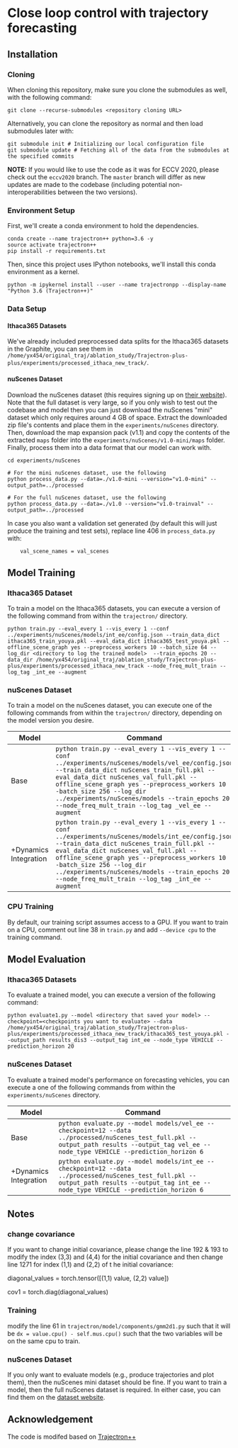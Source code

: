 # Close loop control with trajectory forecasting #

## Installation ##

### Cloning ###
When cloning this repository, make sure you clone the submodules as well, with the following command:
```
git clone --recurse-submodules <repository cloning URL>
```
Alternatively, you can clone the repository as normal and then load submodules later with:
```
git submodule init # Initializing our local configuration file
git submodule update # Fetching all of the data from the submodules at the specified commits
```

**NOTE:** If you would like to use the code as it was for ECCV 2020, please check out the `eccv2020` branch. The `master` branch will differ as new updates are made to the codebase (including potential non-interoperabilities between the two versions).

### Environment Setup ###
First, we'll create a conda environment to hold the dependencies.
```
conda create --name trajectron++ python=3.6 -y
source activate trajectron++
pip install -r requirements.txt
```

Then, since this project uses IPython notebooks, we'll install this conda environment as a kernel.
```
python -m ipykernel install --user --name trajectronpp --display-name "Python 3.6 (Trajectron++)"
```

### Data Setup ###
#### Ithaca365 Datasets ####
We've already included preprocessed data splits for the Ithaca365 datasets in the Graphite, you can see them in `/home/yx454/original_traj/ablation_study/Trajectron-plus-plus/experiments/processed_ithaca_new_track/`. 

#### nuScenes Dataset ####
Download the nuScenes dataset (this requires signing up on [their website](https://www.nuscenes.org/)). Note that the full dataset is very large, so if you only wish to test out the codebase and model then you can just download the nuScenes "mini" dataset which only requires around 4 GB of space. Extract the downloaded zip file's contents and place them in the `experiments/nuScenes` directory. Then, download the map expansion pack (v1.1) and copy the contents of the extracted `maps` folder into the `experiments/nuScenes/v1.0-mini/maps` folder. Finally, process them into a data format that our model can work with.
```
cd experiments/nuScenes

# For the mini nuScenes dataset, use the following
python process_data.py --data=./v1.0-mini --version="v1.0-mini" --output_path=../processed

# For the full nuScenes dataset, use the following
python process_data.py --data=./v1.0 --version="v1.0-trainval" --output_path=../processed
```
In case you also want a validation set generated (by default this will just produce the training and test sets), replace line 406 in `process_data.py` with:
```
    val_scene_names = val_scenes
```

## Model Training ##
### Ithaca365 Dataset ###
To train a model on the Ithaca365 datasets, you can execute a version of the following command from within the `trajectron/` directory.
```
python train.py --eval_every 1 --vis_every 1 --conf ../experiments/nuScenes/models/int_ee/config.json --train_data_dict ithaca365_train_youya.pkl --eval_data_dict ithaca365_test_youya.pkl --offline_scene_graph yes --preprocess_workers 10 --batch_size 64 --log_dir <directory to log the trained model>  --train_epochs 20 --data_dir /home/yx454/original_traj/ablation_study/Trajectron-plus-plus/experiments/processed_ithaca_new_track --node_freq_mult_train --log_tag _int_ee --augment

```


### nuScenes Dataset ###
To train a model on the nuScenes dataset, you can execute one of the following commands from within the `trajectron/` directory, depending on the model version you desire.

| Model                                     | Command                                                                                                                                                                                                                                                                                                                                                                                        |
|-------------------------------------------|------------------------------------------------------------------------------------------------------------------------------------------------------------------------------------------------------------------------------------------------------------------------------------------------------------------------------------------------------------------------------------------------|
| Base                                      | `python train.py --eval_every 1 --vis_every 1 --conf ../experiments/nuScenes/models/vel_ee/config.json --train_data_dict nuScenes_train_full.pkl --eval_data_dict nuScenes_val_full.pkl --offline_scene_graph yes --preprocess_workers 10 --batch_size 256 --log_dir ../experiments/nuScenes/models --train_epochs 20 --node_freq_mult_train --log_tag _vel_ee --augment`                      |
| +Dynamics Integration                     | `python train.py --eval_every 1 --vis_every 1 --conf ../experiments/nuScenes/models/int_ee/config.json --train_data_dict nuScenes_train_full.pkl --eval_data_dict nuScenes_val_full.pkl --offline_scene_graph yes --preprocess_workers 10 --batch_size 256 --log_dir ../experiments/nuScenes/models --train_epochs 20 --node_freq_mult_train --log_tag _int_ee --augment`                      |



### CPU Training ###
By default, our training script assumes access to a GPU. If you want to train on a CPU, comment out line 38 in `train.py` and add `--device cpu` to the training command.

## Model Evaluation ##
### Ithaca365 Datasets ###
To evaluate a trained model, you can execute a version of the following command:

```
python evaluate1.py --model <directory that saved your model> --checkpoint=<checkpoints you want to evaluate> --data /home/yx454/original_traj/ablation_study/Trajectron-plus-plus/experiments/processed_ithaca_new_track/ithaca365_test_youya.pkl --output_path results_dis3 --output_tag int_ee --node_type VEHICLE --prediction_horizon 20
```
### nuScenes Dataset ###

To evaluate a trained model's performance on forecasting vehicles, you can execute a one of the following commands from within the `experiments/nuScenes` directory.

| Model                                     | Command                                                                                                                                                                                          |
|-------------------------------------------|--------------------------------------------------------------------------------------------------------------------------------------------------------------------------------------------------|
| Base                                      | `python evaluate.py --model models/vel_ee --checkpoint=12 --data ../processed/nuScenes_test_full.pkl --output_path results --output_tag vel_ee --node_type VEHICLE --prediction_horizon 6`       |
| +Dynamics Integration                     | `python evaluate.py --model models/int_ee --checkpoint=12 --data ../processed/nuScenes_test_full.pkl --output_path results --output_tag int_ee --node_type VEHICLE --prediction_horizon 6`       |


## Notes ##

### change covariance ###
If you want to change initial covariance, please change the line 192 & 193 to modify the index (3,3) and (4,4) for the initial covariance and then change line 1271 for index (1,1) and (2,2) of t he initial covariance:

diagonal_values = torch.tensor([(1,1) value, (2,2) value])

cov1 = torch.diag(diagonal_values)

### Training ###
modify the line 61 in `trajectron/model/components/gmm2d1.py` such that it will be `dx = value.cpu() - self.mus.cpu()` 
such that the two variables will be on the same cpu to train.

### nuScenes Dataset ###
If you only want to evaluate models (e.g., produce trajectories and plot them), then the nuScenes mini dataset should be fine. If you want to train a model, then the full nuScenes dataset is required. In either case, you can find them on the [dataset website](https://www.nuscenes.org/).
## Acknowledgement
The code is modifed based on [Trajectron++](https://github.com/StanfordASL/Trajectron-plus-plus)
